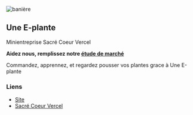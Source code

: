 ![banière](https://user-images.githubusercontent.com/77529508/215261256-6526909c-77c6-4208-a366-e16808c5eaa9.png)

## Une E-plante
Minientreprise Sacré Coeur Vercel

**Aidez nous, remplissez notre [étude de marché](https://opnform.com/forms/la-plante-qr)**

Commandez, apprennez, et regardez pousser vos plantes grace à Une E-plante

### Liens
- [Site](https://minientreprise.sacrecoeurvercel.com/)
- [Sacré Coeur Vercel](https://www.sacrecoeurvercel.com/)
